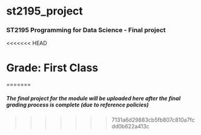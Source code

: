 # st2195_project
### ST2195 Programming for Data Science - Final project

<<<<<<< HEAD
# Grade: First Class
=======
##### The final project for the module will be uploaded here after the final grading process is complete (due to reference policies)
>>>>>>> 7131a6d29883cb5fb807c810a7fcdd0b622a413c
